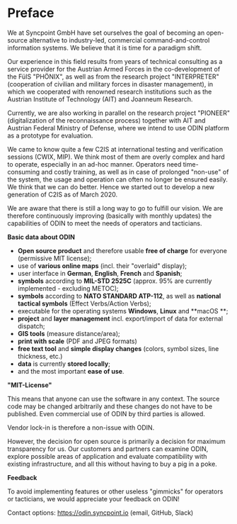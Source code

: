# Preface



We at Syncpoint <r>GmbH</r> have set ourselves the goal of becoming an open-source alternative to industry-led, commercial command-and-control information systems. We believe that it is time for a paradigm shift.

Our experience in this field results from years of technical consulting as a service provider for the Austrian Armed Forces in the co-development of the FüIS "PHÖNIX", as well as from the research project "INTERPRETER" (cooperation of civilian and military forces in disaster management), in which we cooperated with renowned research institutions such as the Austrian Institute of Technology (AIT) and Joanneum Research.

Currently, we are also working in parallel on the research project "PIONEER" (digitalization of the reconnaissance process) together with AIT and Austrian Federal Ministry of Defense, where we intend to use ODIN platform as a prototype for evaluation.

We came to know quite a few C2IS at international testing and verification sessions (CWIX, MIP). We think most of them are overly complex and hard to operate, especially in an ad-hoc manner.
Operators need time-consuming and costly training, as well as in case of prolonged "non-use" of the system, the usage and operation can often no longer be ensured easily. We think that we can do better. Hence we started out to develop a new generation of C2IS as of March 2020.

We are aware that there is still a long way to go to fulfill our vision. We are therefore continuously improving (basically with monthly updates) the capabilities of ODIN to meet the needs of operators and tacticians.



**Basic data about ODIN**

- **Open source product** and therefore usable **free of charge** for everyone (permissive MIT license);
- use of **various online maps** (incl. their "overlaid" display);
- user interface in **German**, **English**, **French** and **Spanish**;
- **symbols** according to **MIL-STD 2525C** (approx. 95% are currently implemented - excluding METOC);
- **symbols** according to **NATO STANDARD ATP-112**, as well as **national tactical symbols** (Effect Verbs/Action Verbs);
- executable for the operating systems **Windows**, **Linux** and **macOS **;
- **project** and **layer management** incl. export/import of data for external dispatch;
- **GIS tools** (measure distance/area);
- **print with scale** (PDF and JPEG formats)
- **free text tool** and **simple display changes** (colors, symbol sizes, line thickness, etc.)
- **data** is currently **stored locally**;
- and the most important **ease of use**.



**"MIT-License"**

This means that anyone can use the software in any context. The source code may be changed arbitrarily and these changes do not have to be published. Even commercial use of ODIN by third parties is allowed.

Vendor lock-in is therefore a non-issue with ODIN.

However, the decision for open source is primarily a decision for maximum transparency for us. Our customers and partners can examine ODIN, explore possible areas of application and evaluate compatibility with existing infrastructure, and all this without having to buy a pig in a poke.



**Feedback**

To avoid implementing features or other useless "gimmicks" for operators or tacticians, we would appreciate your feedback on ODIN!

Contact options: https://odin.syncpoint.io (email, GitHub, Slack)

